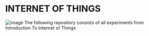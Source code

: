 # INTERNET OF THINGS
![image](https://github.com/Harishspice/Introduction-To-IoT/assets/117935868/a4bfac55-7ae2-4e5a-85f9-8e78bca2d6cf)
The following repository consists of all experiments from Introduction To Internet of Things
